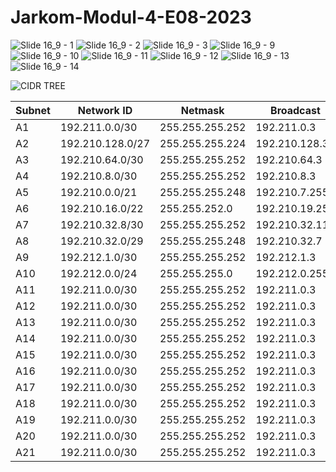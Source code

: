 # Jarkom-Modul-4-E08-2023

![Slide 16_9 - 1](https://github.com/tiostwn/Jarkom-Modul-4-E08-2023/assets/53292102/e3da187f-4193-458f-9ddf-e50a2b8943b7)
![Slide 16_9 - 2](https://github.com/tiostwn/Jarkom-Modul-4-E08-2023/assets/53292102/4e01c192-a1f3-4ea2-9910-d7adc6a84215)
![Slide 16_9 - 3](https://github.com/tiostwn/Jarkom-Modul-4-E08-2023/assets/53292102/9d8ceab3-7c62-4c6b-8c64-bfa9ec01869e)
![Slide 16_9 - 9](https://github.com/tiostwn/Jarkom-Modul-4-E08-2023/assets/53292102/065b1e05-0906-49b3-b934-f231f372e064)
![Slide 16_9 - 10](https://github.com/tiostwn/Jarkom-Modul-4-E08-2023/assets/53292102/533ea34c-e3e1-48ca-9eca-207ed525f8e6)
![Slide 16_9 - 11](https://github.com/tiostwn/Jarkom-Modul-4-E08-2023/assets/53292102/229780f7-fc71-4ff7-95ce-a03d6e8d9abb)
![Slide 16_9 - 12](https://github.com/tiostwn/Jarkom-Modul-4-E08-2023/assets/53292102/ddf26ed5-3733-4629-805f-90ab1b20e09d)
![Slide 16_9 - 13](https://github.com/tiostwn/Jarkom-Modul-4-E08-2023/assets/53292102/7083cc54-0af4-409f-be9b-8dbaea6ebfac)
![Slide 16_9 - 14](https://github.com/tiostwn/Jarkom-Modul-4-E08-2023/assets/53292102/c0aeb31c-2ffa-4647-9ec4-1de073fb0405)

![CIDR TREE](https://github.com/tiostwn/Jarkom-Modul-4-E08-2023/assets/53292102/7b3d0bf9-facc-4259-9b4f-c4033002be22)

Subnet | Network ID | Netmask | Broadcast
--- | --- | --- | --- 
A1 | 192.211.0.0/30 | 255.255.255.252 | 192.211.0.3 
A2 | 192.210.128.0/27 | 255.255.255.224 | 192.210.128.32 
A3 | 192.210.64.0/30 | 255.255.255.252 | 192.210.64.3 
A4 | 192.210.8.0/30 | 255.255.255.252 | 192.210.8.3 
A5 | 192.210.0.0/21 | 255.255.255.248 | 192.210.7.255 
A6 | 192.210.16.0/22 | 255.255.252.0 | 192.210.19.255 
A7 | 192.210.32.8/30 | 255.255.255.252 | 192.210.32.11 
A8 | 192.210.32.0/29 | 255.255.255.248 | 192.210.32.7 
A9 | 192.212.1.0/30 | 255.255.255.252 | 192.212.1.3 
A10 | 192.212.0.0/24 | 255.255.255.0 | 192.212.0.255
A11 | 192.211.0.0/30 | 255.255.255.252 | 192.211.0.3 
A12 | 192.211.0.0/30 | 255.255.255.252 | 192.211.0.3 
A13 | 192.211.0.0/30 | 255.255.255.252 | 192.211.0.3 
A14 | 192.211.0.0/30 | 255.255.255.252 | 192.211.0.3 
A15 | 192.211.0.0/30 | 255.255.255.252 | 192.211.0.3 
A16 | 192.211.0.0/30 | 255.255.255.252 | 192.211.0.3 
A17 | 192.211.0.0/30 | 255.255.255.252 | 192.211.0.3 
A18 | 192.211.0.0/30 | 255.255.255.252 | 192.211.0.3 
A19 | 192.211.0.0/30 | 255.255.255.252 | 192.211.0.3 
A20 | 192.211.0.0/30 | 255.255.255.252 | 192.211.0.3 
A21 | 192.211.0.0/30 | 255.255.255.252 | 192.211.0.3 


